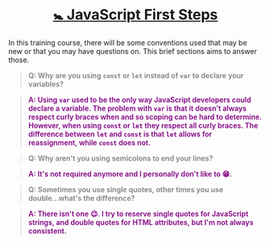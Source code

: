 <h1 style="text-align: center; text-decoration: underline"><span role='img' aria-label='baby emoji'>🚼</span> JavaScript First Steps</h1>

In this training course, there will be some conventions used that may be new or that you may have questions on. This brief sections aims to answer those.

<blockquote style="color: grey; font-weight: 600;">Q: Why are you using <code>const</code> or <code>let</code> instead of <code>var</code> to declare your variables?</blockquote>
<blockquote style="color: purple; font-weight: 600;">A: Using <code>var</code> used to be the only way JavaScript developers could declare a variable. The problem with <code>var</code> is that it doesn't always respect curly braces when and so scoping can be hard to determine. However, when using <code>const</code> or <code>let</code> they respect all curly braces.  The difference between <code>let</code> and <code>const</code> is that <code>let</code> allows for reassignment, while <code>const</code> does not.</blockquote>

<blockquote style="color: grey; font-weight: 600;">Q: Why aren't you using semicolons to end your lines?</blockquote>
<blockquote style="color: purple; font-weight: 600;">A: It's not required anymore and I personally don't like to 😁.</blockquote>

<blockquote style="color: grey; font-weight: 600;">Q: Sometimes you use single quotes, other times you use double...what's the difference?</blockquote>
<blockquote style="color: purple; font-weight: 600;">A: There  isn't  one <span role="img" aria-label="wink emoji">😉</span>. I try to reserve single quotes for JavaScript strings, and double quotes for HTML attributes, but I'm not always consistent.</blockquote>
